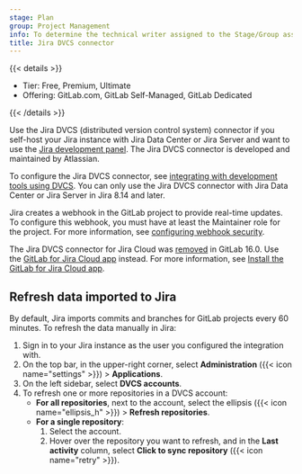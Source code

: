 ```yaml
---
stage: Plan
group: Project Management
info: To determine the technical writer assigned to the Stage/Group associated with this page, see https://handbook.gitlab.com/handbook/product/ux/technical-writing/#assignments
title: Jira DVCS connector
---
```


{{< details >}}

- Tier: Free, Premium, Ultimate
- Offering: GitLab.com, GitLab Self-Managed, GitLab Dedicated

{{< /details >}}

Use the Jira DVCS (distributed version control system) connector if you self-host your Jira instance
with Jira Data Center or Jira Server and want to use the [Jira development panel](../development_panel.md).
The Jira DVCS connector is developed and maintained by Atlassian.

To configure the Jira DVCS connector, see
[integrating with development tools using DVCS](https://confluence.atlassian.com/adminjiraserver/integrating-with-development-tools-using-dvcs-1047552689.html).
You can only use the Jira DVCS connector with Jira Data Center or Jira Server in Jira 8.14 and later.

Jira creates a webhook in the GitLab project to provide real-time updates.
To configure this webhook, you must have at least the Maintainer role for the project.
For more information, see [configuring webhook security](https://confluence.atlassian.com/adminjiraserver/configuring-webhook-security-1299913153.html).

The Jira DVCS connector for Jira Cloud was [removed](https://gitlab.com/gitlab-org/gitlab/-/merge_requests/118126) in GitLab 16.0.
Use the [GitLab for Jira Cloud app](../connect-app.md) instead.
For more information, see [Install the GitLab for Jira Cloud app](../connect-app.md#install-the-gitlab-for-jira-cloud-app).

## Refresh data imported to Jira

By default, Jira imports commits and branches for GitLab projects every 60 minutes.
To refresh the data manually in Jira:

1. Sign in to your Jira instance as the user you configured the integration with.
1. On the top bar, in the upper-right corner,
   select **Administration** ({{< icon name="settings" >}}) > **Applications**.
1. On the left sidebar, select **DVCS accounts**.
1. To refresh one or more repositories in a DVCS account:
   - **For all repositories**, next to the account,
     select the ellipsis ({{< icon name="ellipsis_h" >}}) > **Refresh repositories**.
   - **For a single repository**:
     1. Select the account.
     1. Hover over the repository you want to refresh, and in the **Last activity** column,
        select **Click to sync repository** ({{< icon name="retry" >}}).
